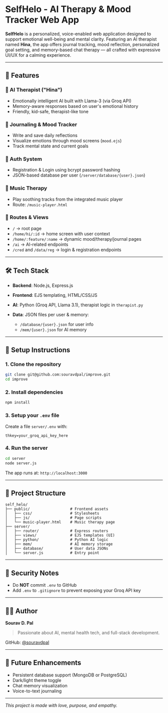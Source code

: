# SelfHelo - AI Therapy & Mood Tracker Web App

**SelfHelo** is a personalized, voice-enabled web application designed to support emotional well-being and mental clarity. Featuring an AI therapist named **Hina**, the app offers journal tracking, mood reflection, personalized goal setting, and memory-based chat therapy — all crafted with expressive UI/UX for a calming experience.

---

## 🌟 Features

### 🧠 AI Therapist ("Hina")

* Emotionally intelligent AI built with Llama-3 (via Groq API)
* Memory-aware responses based on user's emotional history
* Friendly, kid-safe, therapist-like tone

### 📝 Journaling & Mood Tracker

* Write and save daily reflections
* Visualize emotions through mood screens (`mood.ejs`)
* Track mental state and current goals

### 🔐 Auth System

* Registration & Login using bcrypt password hashing
* JSON-based database per user (`/server/database/{user}.json`)

### 🎵 Music Therapy

* Play soothing tracks from the integrated music player
* Route: `/music-player.html`

### 💬 Routes & Views

* `/` → root page
* `/home/hi/:id` → home screen with user context
* `/home/:feature/:name` → dynamic mood/therapy/journal pages
* `/ai` → AI-related endpoints
* `/cred` and `/data/reg` → login & registration endpoints

---

## 🛠️ Tech Stack

* **Backend**: Node.js, Express.js
* **Frontend**: EJS templating, HTML/CSS/JS
* **AI**: Python (Groq API, Llama 3.1), therapist logic in `therapist.py`
* **Data**: JSON files per user & memory:

  * `/database/{user}.json` for user info
  * `/mem/{user}.json` for AI memory

---

## 🔧 Setup Instructions

### 1. Clone the repository

```bash
git clone git@github.com:souravdpal/improve.git
cd improve
```

### 2. Install dependencies

```bash
npm install
```

### 3. Setup your `.env` file

Create a file `server/.env` with:

```env
thkey=your_groq_api_key_here
```

### 4. Run the server

```bash
cd server
node server.js
```

The app runs at: `http://localhost:3000`

---

## 📁 Project Structure

```
self_helo/
├── public/                  # Frontend assets
│   ├── css/                 # Stylesheets
│   ├── js/                  # Page scripts
│   └── music-player.html    # Music therapy page
├── server/
│   ├── router/              # Express routers
│   ├── views/               # EJS templates (UI)
│   ├── python/              # Python AI logic
│   ├── mem/                 # AI memory storage
│   ├── database/            # User data JSONs
│   └── server.js            # Entry point
```

---

## 🚨 Security Notes

* Do **NOT** commit `.env` to GitHub
* Add `.env` to `.gitignore` to prevent exposing your Groq API key

---

## 👨‍💻 Author

**Sourav D. Pal**

> Passionate about AI, mental health tech, and full-stack development.

GitHub: [@souravdpal](https://github.com/souravdpal)

---

## 💖 Future Enhancements

* Persistent database support (MongoDB or PostgreSQL)
* Dark/light theme toggle
* Chat memory visualization
* Voice-to-text journaling

---

*This project is made with love, purpose, and empathy.*
